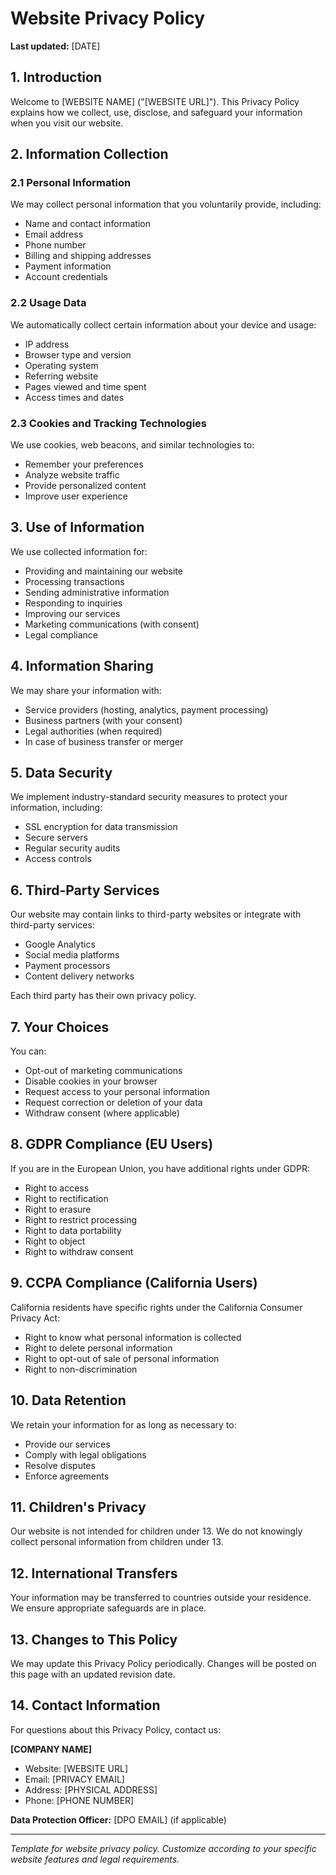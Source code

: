 # Website Privacy Policy

**Last updated:** [DATE]

## 1. Introduction

Welcome to [WEBSITE NAME] ("[WEBSITE URL]"). This Privacy Policy explains how we collect, use, disclose, and safeguard your information when you visit our website.

## 2. Information Collection

### 2.1 Personal Information
We may collect personal information that you voluntarily provide, including:
- Name and contact information
- Email address
- Phone number
- Billing and shipping addresses
- Payment information
- Account credentials

### 2.2 Usage Data
We automatically collect certain information about your device and usage:
- IP address
- Browser type and version
- Operating system
- Referring website
- Pages viewed and time spent
- Access times and dates

### 2.3 Cookies and Tracking Technologies
We use cookies, web beacons, and similar technologies to:
- Remember your preferences
- Analyze website traffic
- Provide personalized content
- Improve user experience

## 3. Use of Information

We use collected information for:
- Providing and maintaining our website
- Processing transactions
- Sending administrative information
- Responding to inquiries
- Improving our services
- Marketing communications (with consent)
- Legal compliance

## 4. Information Sharing

We may share your information with:
- Service providers (hosting, analytics, payment processing)
- Business partners (with your consent)
- Legal authorities (when required)
- In case of business transfer or merger

## 5. Data Security

We implement industry-standard security measures to protect your information, including:
- SSL encryption for data transmission
- Secure servers
- Regular security audits
- Access controls

## 6. Third-Party Services

Our website may contain links to third-party websites or integrate with third-party services:
- Google Analytics
- Social media platforms
- Payment processors
- Content delivery networks

Each third party has their own privacy policy.

## 7. Your Choices

You can:
- Opt-out of marketing communications
- Disable cookies in your browser
- Request access to your personal information
- Request correction or deletion of your data
- Withdraw consent (where applicable)

## 8. GDPR Compliance (EU Users)

If you are in the European Union, you have additional rights under GDPR:
- Right to access
- Right to rectification
- Right to erasure
- Right to restrict processing
- Right to data portability
- Right to object
- Right to withdraw consent

## 9. CCPA Compliance (California Users)

California residents have specific rights under the California Consumer Privacy Act:
- Right to know what personal information is collected
- Right to delete personal information
- Right to opt-out of sale of personal information
- Right to non-discrimination

## 10. Data Retention

We retain your information for as long as necessary to:
- Provide our services
- Comply with legal obligations
- Resolve disputes
- Enforce agreements

## 11. Children's Privacy

Our website is not intended for children under 13. We do not knowingly collect personal information from children under 13.

## 12. International Transfers

Your information may be transferred to countries outside your residence. We ensure appropriate safeguards are in place.

## 13. Changes to This Policy

We may update this Privacy Policy periodically. Changes will be posted on this page with an updated revision date.

## 14. Contact Information

For questions about this Privacy Policy, contact us:

**[COMPANY NAME]**
- Website: [WEBSITE URL]
- Email: [PRIVACY EMAIL]
- Address: [PHYSICAL ADDRESS]
- Phone: [PHONE NUMBER]

**Data Protection Officer:** [DPO EMAIL] (if applicable)

---

*Template for website privacy policy. Customize according to your specific website features and legal requirements.*